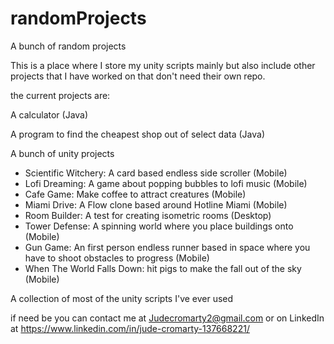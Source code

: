 # randomProjects
A bunch of random projects 

This is a place where I store my unity scripts mainly
but also include other projects that I have worked on
that don't need their own repo.

the current projects are:

A calculator (Java)

A program to find the cheapest shop out of select data (Java)

A bunch of unity projects 
- Scientific Witchery: A card based endless side scroller (Mobile)
- Lofi Dreaming: A game about popping bubbles to lofi music (Mobile)
- Cafe Game: Make coffee to attract creatures (Mobile)
- Miami Drive: A Flow clone based around Hotline Miami  (Mobile)
- Room Builder: A test for creating isometric rooms (Desktop)
- Tower Defense: A spinning world where you place buildings onto (Mobile)
- Gun Game: An first person endless runner based in space where you have to shoot obstacles to progress (Mobile)
- When The World Falls Down: hit pigs to make the fall out of the sky (Mobile)

A collection of most of the unity scripts I've ever used

if need be you can contact me at Judecromarty2@gmail.com
or on LinkedIn at https://www.linkedin.com/in/jude-cromarty-137668221/


